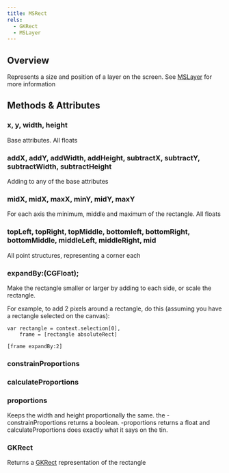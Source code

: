 ```yaml
---
title: MSRect
rels:
  - GKRect
  - MSLayer
---
```


## Overview

Represents a size and position of a layer on the screen. See [MSLayer]({{site.baseurl}}/docs/MSLayer) for more information


## Methods & Attributes

### x, y, width, height

Base attributes. All floats

### addX, addY, addWidth, addHeight, subtractX, subtractY, subtractWidth, subtractHeight

Adding to any of the base attributes

### midX, midX, maxX, minY, midY, maxY

For each axis the minimum, middle and maximum of the rectangle. All floats

### topLeft, topRight, topMiddle, bottomleft, bottomRight, bottomMiddle, middleLeft, middleRight, mid

All point structures, representing a corner each

### expandBy:(CGFloat);

Make the rectangle smaller or larger by adding to each side, or scale the rectangle.

For example, to add 2 pixels around a rectangle, do this (assuming you have a rectangle selected on the canvas):

```objective-j
var rectangle = context.selection[0],
    frame = [rectangle absoluteRect]

[frame expandBy:2]
```

### constrainProportions

### calculateProportions

### proportions

Keeps the width and height proportionally the same. the -constrainProportions returns a boolean. -proportions returns a float and calculateProportions does exactly what it says on the tin.

### GKRect

Returns a [GKRect]({{site.baseurl}}/docs/GKRect) representation of the rectangle
